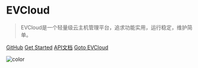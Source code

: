# EVCloud

> EVCloud是一个轻量级云主机管理平台，追求功能实用，运行稳定，维护简单。



[GitHub](https://github.com/evcloud)
[Get Started](#关于EVCloud)
<a href="/apidocs/" target="view_window">API文档</a>
<a href="/">Goto EVCloud</a>

<!-- 背景图片 -->


<!-- 背景色 -->
![color](#f0f0f0)